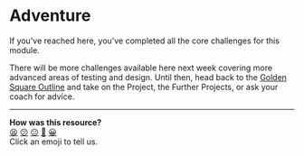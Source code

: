 # Adventure

If you've reached here, you've completed all the core challenges for this
module.

There will be more challenges available here next week covering more advanced
areas of testing and design. Until then, head back to the [Golden Square
Outline](../README.ed.md) and take on the Project, the Further Projects, or ask
your coach for advice.


<!-- BEGIN GENERATED SECTION DO NOT EDIT -->

---

**How was this resource?**  
[😫](https://airtable.com/shrUJ3t7KLMqVRFKR?prefill_Repository=makersacademy/golden-square&prefill_File=challenges/10_adventure.md&prefill_Sentiment=😫) [😕](https://airtable.com/shrUJ3t7KLMqVRFKR?prefill_Repository=makersacademy/golden-square&prefill_File=challenges/10_adventure.md&prefill_Sentiment=😕) [😐](https://airtable.com/shrUJ3t7KLMqVRFKR?prefill_Repository=makersacademy/golden-square&prefill_File=challenges/10_adventure.md&prefill_Sentiment=😐) [🙂](https://airtable.com/shrUJ3t7KLMqVRFKR?prefill_Repository=makersacademy/golden-square&prefill_File=challenges/10_adventure.md&prefill_Sentiment=🙂) [😀](https://airtable.com/shrUJ3t7KLMqVRFKR?prefill_Repository=makersacademy/golden-square&prefill_File=challenges/10_adventure.md&prefill_Sentiment=😀)  
Click an emoji to tell us.

<!-- END GENERATED SECTION DO NOT EDIT -->

